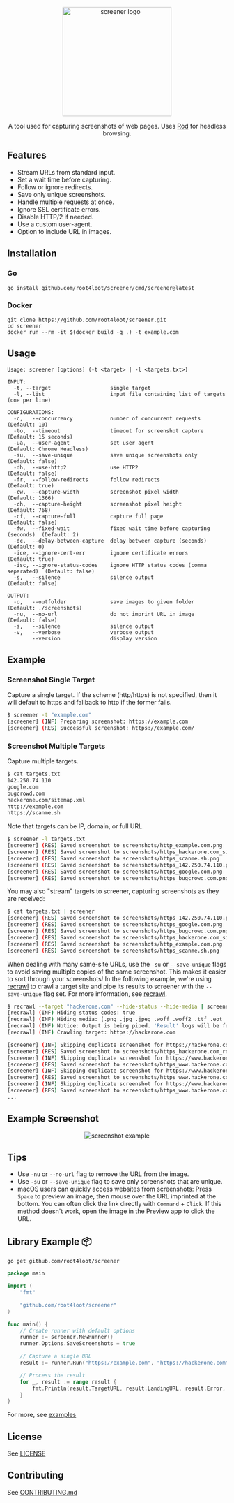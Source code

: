 <p align="center">
<img src="./assets/logo.png" alt="screener logo" width="250"/>
</p>

<div align="center">
A tool used for capturing screenshots of web pages. Uses <a href="https://github.com/go-rod/rod">Rod</a> for headless browsing.
</div>

## Features

- Stream URLs from standard input.
- Set a wait time before capturing.
- Follow or ignore redirects.
- Save only unique screenshots.
- Handle multiple requests at once.
- Ignore SSL certificate errors.
- Disable HTTP/2 if needed.
- Use a custom user-agent.
- Option to include URL in images.

## Installation

### Go

```
go install github.com/root4loot/screener/cmd/screener@latest
```

### Docker

```
git clone https://github.com/root4loot/screener.git
cd screener
docker run --rm -it $(docker build -q .) -t example.com
```

## Usage

```
Usage: screener [options] (-t <target> | -l <targets.txt>)

INPUT:
  -t, --target                   single target
  -l, --list                     input file containing list of targets (one per line)

CONFIGURATIONS:
  -c,   --concurrency            number of concurrent requests               (Default: 10)
  -to,  --timeout                timeout for screenshot capture              (Default: 15 seconds)
  -ua,  --user-agent             set user agent                              (Default: Chrome Headless)
  -su,  --save-unique            save unique screenshots only                (Default: false)
  -dh,  --use-http2              use HTTP2                                   (Default: false)
  -fr,  --follow-redirects       follow redirects                            (Default: true)
  -cw,  --capture-width          screenshot pixel width                      (Default: 1366)
  -ch,  --capture-height         screenshot pixel height                     (Default: 768)
  -cf,  --capture-full           capture full page                           (Default: false)
  -fw,  --fixed-wait             fixed wait time before capturing (seconds)  (Default: 2)
  -dc,  --delay-between-capture  delay between capture (seconds)             (Default: 0)
  -ice, --ignore-cert-err        ignore certificate errors                   (Default: true)
  -isc, --ignore-status-codes    ignore HTTP status codes (comma separated)  (Default: false)
  -s,   --silence                silence output                              (Default: false)

OUTPUT:
  -o,   --outfolder              save images to given folder                 (Default: ./screenshots)
  -nu,  --no-url                 do not imprint URL in image                 (Default: false)
  -s,   --silence                silence output
  -v,   --verbose                verbose output
        --version                display version

```

## Example

### Screenshot Single Target

Capture a single target. If the scheme (http/https) is not specified, then it will default to https and fallback to http if the former fails.

```sh
$ screener -t "example.com"
[screener] (INF) Preparing screenshot: https://example.com
[screener] (RES) Successful screenshot: https://example.com/
```

### Screenshot Multiple Targets

Capture multiple targets.

```sh
$ cat targets.txt
142.250.74.110
google.com
bugcrowd.com
hackerone.com/sitemap.xml
http://example.com
https://scanme.sh
```

Note that targets can be IP, domain, or full URL.

```sh
$ screener -l targets.txt
[screener] (RES) Saved screenshot to screenshots/http_example.com.png
[screener] (RES) Saved screenshot to screenshots/https_hackerone.com_sitemap.xml.png
[screener] (RES) Saved screenshot to screenshots/https_scanme.sh.png
[screener] (RES) Saved screenshot to screenshots/https_142.250.74.110.png
[screener] (RES) Saved screenshot to screenshots/https_google.com.png
[screener] (RES) Saved screenshot to screenshots/https_bugcrowd.com.png
```

You may also "stream" targets to screener, capturing screenshots as they are received:

```sh
$ cat targets.txt | screener
[screener] (RES) Saved screenshot to screenshots/https_142.250.74.110.png
[screener] (RES) Saved screenshot to screenshots/https_google.com.png
[screener] (RES) Saved screenshot to screenshots/https_bugcrowd.com.png
[screener] (RES) Saved screenshot to screenshots/https_hackerone.com_sitemap.xml.png
[screener] (RES) Saved screenshot to screenshots/http_example.com.png
[screener] (RES) Saved screenshot to screenshots/https_scanme.sh.png
```

When dealing with many same-site URLs, use the `-su` or `--save-unique` flags to avoid saving multiple copies of the same screenshot. This makes it easier to sort through your screenshots!
In the following example, we're using [recrawl](https://github.com/root4loot/recrawl) to crawl a target site and pipe its results to screener with the `--save-unique` flag set. For more information, see [recrawl](https://github.com/root4loot/recrawl).

```sh
$ recrawl --target "hackerone.com" --hide-status --hide-media | screener --save-unique
[recrawl] (INF) Hiding status codes: true
[recrawl] (INF) Hiding media: [.png .jpg .jpeg .woff .woff2 .ttf .eot .svg .gif .ico .webp .mp4 .webm .mp3 .wav .flac .aac .ogg .m4a .flv .avi .mov .wmv .swf .mkv .m4v .3gp .3g2]
[recrawl] (INF) Notice: Output is being piped. 'Result' logs will be formatted accordingly.
[recrawl] (INF) Crawling target: https://hackerone.com

[screener] (INF) Skipping duplicate screenshot for https://hackerone.com/robots.txt
[screener] (RES) Saved screenshot to screenshots/https_hackerone.com_robots.txt.png
[screener] (INF) Skipping duplicate screenshot for https://www.hackerone.com/node/12420/
[screener] (RES) Saved screenshot to screenshots/https_www.hackerone.com_node_12420.png
[screener] (INF) Skipping duplicate screenshot for https://www.hackerone.com/product/challenge/
[screener] (RES) Saved screenshot to screenshots/https_www.hackerone.com_product_challenge.png
[screener] (INF) Skipping duplicate screenshot for https://www.hackerone.com/node/9916/
[screener] (RES) Saved screenshot to screenshots/https_www.hackerone.com_node_9916.png
...
```

## Example Screenshot

<p align="center">
<img src="./assets/https_example.com.png" alt="screenshot example"/>
</p>

## Tips

- Use `-nu` or `--no-url` flag to remove the URL from the image.
- Use `-su` or `--save-unique` flag to save only screenshots that are unique.
- macOS users can quickly access websites from screenshots: Press `Space` to preview an image, then mouse over the URL imprinted at the bottom. You can often click the link directly with `Command` + `Click`. If this method doesn't work, open the image in the Preview app to click the URL.

## Library Example 📦

```
go get github.com/root4loot/screener
```

```go
package main

import (
	"fmt"

	"github.com/root4loot/screener"
)

func main() {
	// Create runner with default options
	runner := screener.NewRunner()
	runner.Options.SaveScreenshots = true

	// Capture a single URL
	result := runner.Run("https://example.com", "https://hackerone.com")

	// Process the result
	for _, result := range result {
		fmt.Println(result.TargetURL, result.LandingURL, result.Error, len(result.Image))
	}
}

```

For more, see [examples](https://github.com/root4loot/screener/tree/master/examples)

## License

See [LICENSE](LICENSE)

## Contributing

See [CONTRIBUTING.md](CONTRIBUTING.md)
